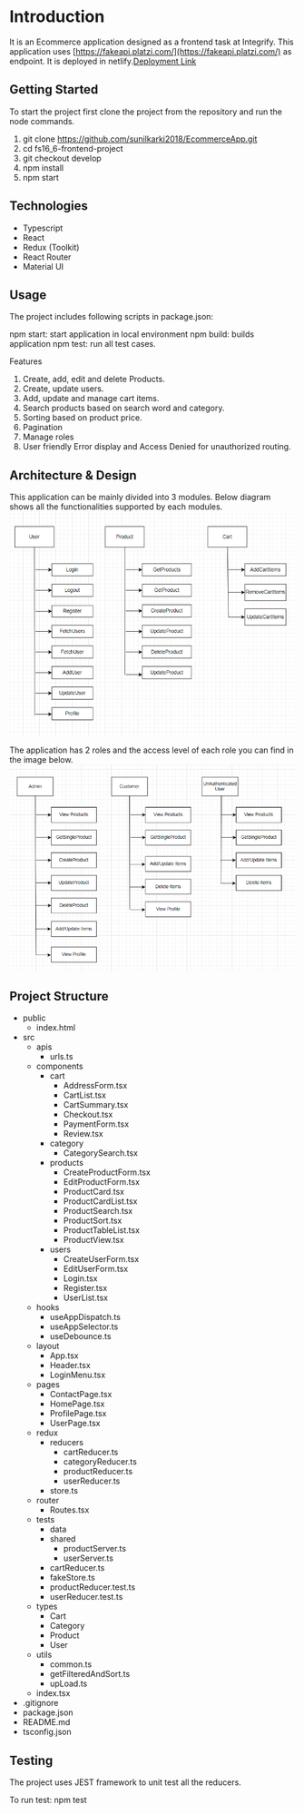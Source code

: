 # Introduction

It is an Ecommerce application designed as a frontend task at Integrify. This application uses [https://fakeapi.platzi.com/](https://fakeapi.platzi.com/) as endpoint. It is deployed in netlify.[Deployment Link](https://bucolic-semifreddo-2378d4.netlify.app/)

## Getting Started

To start the project first clone the project from the repository and run the node commands.

1. git clone https://github.com/sunilkarki2018/EcommerceApp.git
2. cd fs16_6-frontend-project
3. git checkout develop
4. npm install
5. npm start

## Technologies

- Typescript
- React
- Redux (Toolkit)
- React Router
- Material UI

## Usage
The project includes following scripts in package.json:

npm start: start application in local environment
npm build: builds application
npm test: run all test cases.

Features

1. Create, add, edit and delete Products.
2. Create, update users.
3. Add, update and manage cart items.
4. Search products based on search word and category. 
5. Sorting based on product price.
6. Pagination
7. Manage roles
8. User friendly Error display and Access Denied for unauthorized routing.

## Architecture & Design

This application can be mainly divided into 3 modules. Below diagram shows all the functionalities supported by each modules.
![ModuleDiagram](ApplicationDiagram.png)

The application has 2 roles and the access level of each role you can find in the image below.
![RoleDiagram](RoleLevel.png)

## Project Structure

- public
  - index.html
- src
  - apis
    - urls.ts
  - components
    - cart
      - AddressForm.tsx
      - CartList.tsx
      - CartSummary.tsx
      - Checkout.tsx
      - PaymentForm.tsx
      - Review.tsx
    - category
      - CategorySearch.tsx
    - products
      - CreateProductForm.tsx
      - EditProductForm.tsx
      - ProductCard.tsx
      - ProductCardList.tsx
      - ProductSearch.tsx
      - ProductSort.tsx
      - ProductTableList.tsx
      - ProductView.tsx
    - users
      - CreateUserForm.tsx
      - EditUserForm.tsx
      - Login.tsx
      - Register.tsx
      - UserList.tsx
  - hooks
    - useAppDispatch.ts
    - useAppSelector.ts
    - useDebounce.ts
  - layout
    - App.tsx
    - Header.tsx
    - LoginMenu.tsx
  - pages
    - ContactPage.tsx
    - HomePage.tsx
    - ProfilePage.tsx
    - UserPage.tsx
  - redux
    - reducers
      - cartReducer.ts
      - categoryReducer.ts
      - productReducer.ts
      - userReducer.ts
    - store.ts
  - router
    - Routes.tsx
  - tests
    - data
    - shared
      - productServer.ts
      - userServer.ts
    - cartReducer.ts
    - fakeStore.ts
    - productReducer.test.ts
    - userReducer.test.ts
  - types
    - Cart
    - Category
    - Product
    - User
  - utils
    - common.ts
    - getFilteredAndSort.ts
    - upLoad.ts
  - index.tsx 
- .gitignore
- package.json
- README.md
- tsconfig.json

## Testing

The project uses JEST framework to unit test all the reducers.

To run test: npm test
